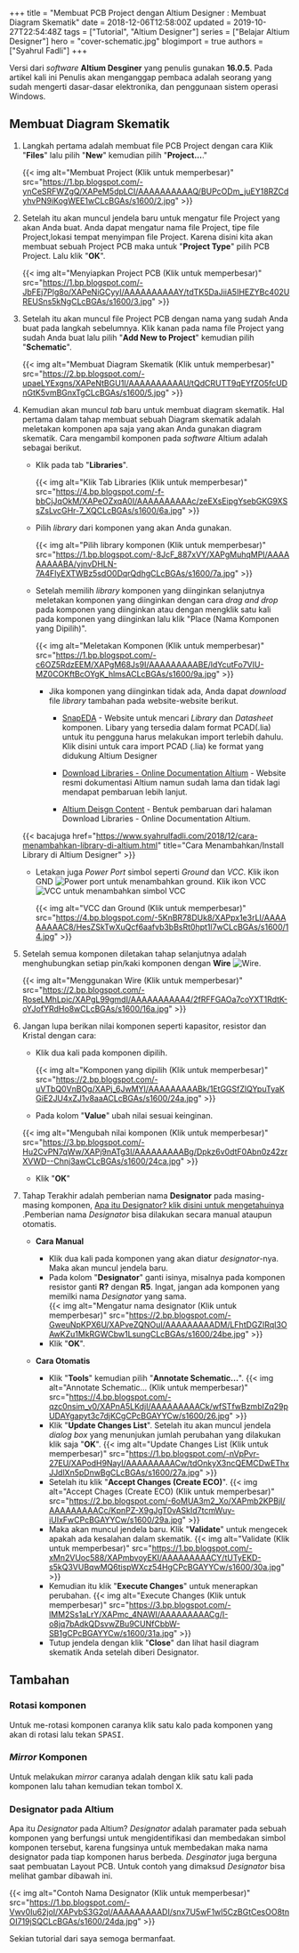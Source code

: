 +++
title = "Membuat PCB Project dengan Altium Designer : Membuat Diagram Skematik"
date = 2018-12-06T12:58:00Z
updated = 2019-10-27T22:54:48Z
tags = ["Tutorial", "Altium Designer"]
series = ["Belajar Altium Designer"]
hero = "cover-schematic.jpg"
blogimport = true 
authors = ["Syahrul Fadli"]
+++

 Versi dari *software* **Altium Desginer** yang penulis gunakan **16.0.5**. Pada artikel kali ini Penulis akan menganggap pembaca adalah seorang yang sudah mengerti dasar-dasar elektronika, dan penggunaan sistem operasi Windows. 
 
 ## Membuat Diagram Skematik
 1. Langkah pertama adalah membuat file PCB Project dengan cara Klik "**Files**" lalu pilih "**New**" kemudian pilih "**Project...**."
    
    {{< img alt="Membuat Project (Klik untuk memperbesar)" src="https://1.bp.blogspot.com/-ynCeSRFWZgQ/XAPeM5dpLCI/AAAAAAAAAAQ/BUPcODm_juEY18RZCdyhvPN9iKogWEE1wCLcBGAs/s1600/2.jpg" >}}
    
2. Setelah itu akan muncul jendela baru untuk mengatur file Project yang akan Anda buat. Anda dapat mengatur nama file Project, tipe file Project,lokasi tempat menyimpan file Project. Karena disini kita akan membuat sebuah Project PCB maka untuk "**Project Type**" pilih PCB Project. Lalu klik "**OK**".
    
    {{< img alt="Menyiapkan Project PCB (Klik untuk memperbesar)" src="https://1.bp.blogspot.com/-JbFEj7Plg8o/XAPeNiGCyyI/AAAAAAAAAAY/tdTK5DaJiiA5IHEZYBc402UREUSns5kNgCLcBGAs/s1600/3.jpg" >}}
    
3. Setelah itu akan muncul file Project PCB dengan nama yang sudah Anda buat pada langkah sebelumnya. Klik kanan pada nama file Project yang sudah Anda buat lalu pilih "**Add New to Project**" kemudian pilih "**Schematic**".

    {{< img alt="Membuat Diagram Skematik (Klik untuk memperbesar)" src="https://2.bp.blogspot.com/-upaeLYExgns/XAPeNtBGU1I/AAAAAAAAAAU/tQdCRUTT9qEYfZO5fcUDnGtK5vmBGnxTgCLcBGAs/s1600/5.jpg" >}}

4. Kemudian akan muncul *tab* baru untuk membuat diagram skematik. Hal pertama dalam tahap membuat sebuah Diagram skematik adalah meletakan komponen apa saja yang akan Anda gunakan diagram skematik. Cara mengambil komponen pada *software* Altium adalah sebagai berikut.
       
    * Klik pada tab "**Libraries**". 
       
       {{< img alt="Klik Tab Libraries (Klik untuk memperbesar)" src="https://4.bp.blogspot.com/-f-bbCjJqOkM/XAPeOZxqA0I/AAAAAAAAAAc/zeEXsEipgYsebGKG9XSsZsLvcGHr-7_XQCLcBGAs/s1600/6a.jpg" >}}
       
    * Pilih *library* dari komponen yang akan Anda gunakan.
        
        {{< img alt="Pilih library komponen (Klik untuk memperbesar)" src="https://1.bp.blogspot.com/-8JcF_887xVY/XAPgMuhqMPI/AAAAAAAAABA/yjnvDHLN-7A4FIyEXTWBz5sdO0DqrQdhgCLcBGAs/s1600/7a.jpg" >}}
        
    * Setelah memilih *library* komponen yang diinginkan selanjutnya meletakan komponen yang diinginkan dengan cara *drag and drop* pada komponen yang diinginkan atau dengan mengklik satu kali pada komponen yang diinginkan lalu klik "Place (Nama Komponen yang Dipilih)".
        
        {{< img alt="Meletakan Komponen (Klik untuk memperbesar)" src="https://1.bp.blogspot.com/-c6OZ5RdzEEM/XAPgM68Js9I/AAAAAAAAABE/ldYcutFo7VIU-MZ0COKftBcOYgK_hlmsACLcBGAs/s1600/9a.jpg" >}}
        
        * Jika komponen yang diinginkan tidak ada, Anda dapat *download* file *library* tambahan pada website-website berikut. 
        
            * <a href="https://www.snapeda.com/" rel="nofollow" title="Download library altium">SnapEDA</a> - Website untuk mencari <i>Library</i> dan <i>Datasheet</i> komponen. Libary yang tersedia dalam format PCAD(.lia) untuk itu pengguna harus melakukan import terlebih dahulu. Klik disini untuk cara import PCAD (.lia) ke format yang didukung Altium Designer
        
            * <a href="https://techdocs.altium.com/display/ADOH/Download+Libraries" rel="nofollow" target="_blank" title="Download library altium">Download Libraries - Online Documentation Altium</a> - Website resmi dokumentasi Altium namun sudah lama dan tidak  lagi mendapat pembaruan lebih lanjut.
        
            * <a href="https://designcontent.live.altium.com/" rel="nofollow" title="Download library altium">Altium Deisgn Content</a> - Bentuk pembaruan dari halaman Download Libraries - Online Documentation Altium.
            
    {{< bacajuga href="https://www.syahrulfadli.com/2018/12/cara-menambahkan-library-di-altium.html" title="Cara Menambahkan/Install Library di Altium Designer" >}}
        
    * Letakan juga <i>Power Port</i> simbol seperti <i>Ground</i> dan <i>VCC</i>. Klik ikon GND ![Power port](https://4.bp.blogspot.com/-WISwiET2FVE/XAPkqfIwkLI/AAAAAAAAABw/S1CWVZdgscIKNLD11BCz52zt80RslRucwCLcBGAs/s1600/GND.jpg) untuk menambahkan ground. Klik ikon VCC ![VCC](https://2.bp.blogspot.com/-R3XH-cUrjpg/XAPkujmnOEI/AAAAAAAAAB0/IohDJMt13ZQvgzg0NuTtNnNDxTAPQIogQCLcBGAs/s1600/VCC.jpg) untuk menambahkan simbol VCC
        
        {{< img alt="VCC dan Ground (Klik untuk memperbesar)" src="https://4.bp.blogspot.com/-5KnBR78DUk8/XAPpx1e3rLI/AAAAAAAAAC8/HesZSkTwXuQcf6aafvb3bBsRt0hpt1l7wCLcBGAs/s1600/14.jpg" >}}
        
5. Setelah semua komponen diletakan tahap selanjutnya adalah menghubungkan setiap pin/kaki komponen dengan **Wire** ![Wire](https://3.bp.blogspot.com/-0jFLoF0-YsY/XAPkujh8n-I/AAAAAAAAAB4/u1veqYdknDIoUOQKSR9kFY7cD9sOlp9hQCLcBGAs/s1600/WIRE.jpg).

    {{< img alt="Menggunakan Wire (Klik untuk memperbesar)" src="https://2.bp.blogspot.com/-RoseLMhLpic/XAPgL99gmdI/AAAAAAAAAA4/2fRFFGAOa7coYXT1RdtK-oYJofYRdHo8wCLcBGAs/s1600/16a.jpg" >}}
    
6. Jangan lupa berikan nilai komponen seperti kapasitor, resistor dan Kristal dengan cara:
    * Klik dua kali pada komponen dipilih.
    
        {{< img alt="Komponen yang dipilih (Klik untuk memperbesar)" src="https://2.bp.blogspot.com/-uVTbQ0VnBOg/XAPj_6JwMYI/AAAAAAAAABk/1EtGGSfZlQYpuTyaKGiE2JU4xZJ1v8aaACLcBGAs/s1600/24a.jpg" >}}
    
    * Pada kolom "**Value**" ubah nilai sesuai keinginan.
    
    {{< img alt="Mengubah nilai komponen (Klik untuk memperbesar)" src="https://3.bp.blogspot.com/-Hu2CvPN7qWw/XAPj9nATg3I/AAAAAAAAABg/Dpkz6v0dtF0Abn0z42zrXVWD--Chnj3awCLcBGAs/s1600/24ca.jpg" >}}
    
    * Klik "**OK**"

7. Tahap Terakhir adalah pemberian nama **Designator** pada masing-masing komponen, [Apa itu Designator? klik disini untuk mengetahuinya](#designator)  .Pemberian nama <i>Designator</i> bisa dilakukan secara manual ataupun otomatis.
    
    * **Cara Manual**
        - Klik dua kali pada komponen yang akan diatur *designator*-nya. Maka akan muncul jendela baru.
        - Pada kolom "**Designator**" ganti isinya, misalnya pada komponen resistor ganti **R?** dengan **R5**. Ingat, jangan ada komponen yang memilki nama *Designator* yang sama.  
            {{< img alt="Mengatur nama designator (Klik untuk memperbesar)" src="https://2.bp.blogspot.com/-GweuNpKPX6U/XAPveZQNOuI/AAAAAAAAADM/LFhtDGZIRqI3OAwKZu1MkRGWCbw1LsungCLcBGAs/s1600/24be.jpg" >}}
        - Klik "<b>OK</b>".
        
    * **Cara Otomatis**
        - Klik "**Tools**" kemudian pilih "**Annotate Schematic...**".
        {{< img alt="Annotate Schematic... (Klik untuk memperbesar)" src="https://4.bp.blogspot.com/-qzc0nsim_v0/XAPnA5LKdjI/AAAAAAAAACk/wfSTfwBzmbIZq29pUDAYgapyt3c7djKCgCPcBGAYYCw/s1600/26.jpg" >}}
        - Klik "**Update Changes List**". Setelah itu akan muncul jendela *dialog box* yang menunjukan jumlah perubahan yang dilakukan klik saja "**OK**".
        {{< img alt="Update Changes List (Klik untuk memperbesar)" src="https://1.bp.blogspot.com/-nVpPvr-27EU/XAPodH9NayI/AAAAAAAAACw/tdOnkyX3ncQEMCDwEThxJJdlXn5pDnwBgCLcBGAs/s1600/27a.jpg" >}}
        - Setelah itu klik "**Accept Changes (Create ECO)**".
        {{< img alt="Accept Chages (Create ECO) (Klik untuk memperbesar)" src="https://2.bp.blogspot.com/-6oMUA3m2_Xo/XAPmb2KPBjI/AAAAAAAAACc/KpnPZ-X9gJgT0vASkId7tcmWuy-iUIxFwCPcBGAYYCw/s1600/29a.jpg" >}}
        - Maka akan muncul jendela baru. Klik "**Validate**" untuk mengecek apakah ada kesalahan dalam skematik.
        {{< img alt="Validate (Klik untuk memperbesar)" src="https://1.bp.blogspot.com/-xMn2VUoc588/XAPmbvoyEKI/AAAAAAAAACY/tUTyEKD-s5kQ3VUBqwMQ6tispWXcz54HgCPcBGAYYCw/s1600/30a.jpg" >}}
        - Kemudian itu klik "**Execute Changes**" untuk menerapkan perubahan.
        {{< img alt="Execute Changes (Klik untuk memperbesar)" src="https://3.bp.blogspot.com/-lMM2Ss1aLrY/XAPmc_4NAWI/AAAAAAAAACg/I-o8jq7bAdkQDsvwZBu9CUNfCbbW-SB1gCPcBGAYYCw/s1600/31a.jpg" >}}
        - Tutup jendela dengan klik "<b>Close</b>" dan lihat hasil diagram skematik Anda setelah diberi Designator.

## Tambahan
### Rotasi komponen
Untuk me-rotasi komponen caranya klik satu kalo pada komponen yang akan di rotasi lalu tekan <kbd><kbd>SPASI</kbd></kbd>.

### *Mirror* Komponen
Untuk melakukan <i>mirror</i> caranya adalah dengan klik satu kali pada komponen lalu tahan kemudian tekan tombol <kbd><kbd>X</kbd></kbd>.

<h3 id="designator">Designator pada Altium</h3>

Apa itu <i>Designator</i> pada Altium? <i>Designator</i> adalah paramater pada sebuah komponen yang berfungsi untuk mengidentifikasi dan membedakan simbol komponen tersebut, karena fungsinya untuk membedakan maka nama designator pada tiap komponen harus berbeda. <i>Desginator</i> juga berguna saat pembuatan Layout PCB. Untuk contoh yang dimaksud <i>Designator</i> bisa melihat gambar dibawah ini.

{{< img alt="Contoh Nama Designator (Klik untuk memperbesar)" src="https://1.bp.blogspot.com/-Vwv0Iu62joI/XAPvbS3G2qI/AAAAAAAAADI/snx7U5wF1wI5CzBGtCesOO8tnOI719jSQCLcBGAs/s1600/24da.jpg" >}}

Sekian tutorial dari saya semoga bermanfaat.